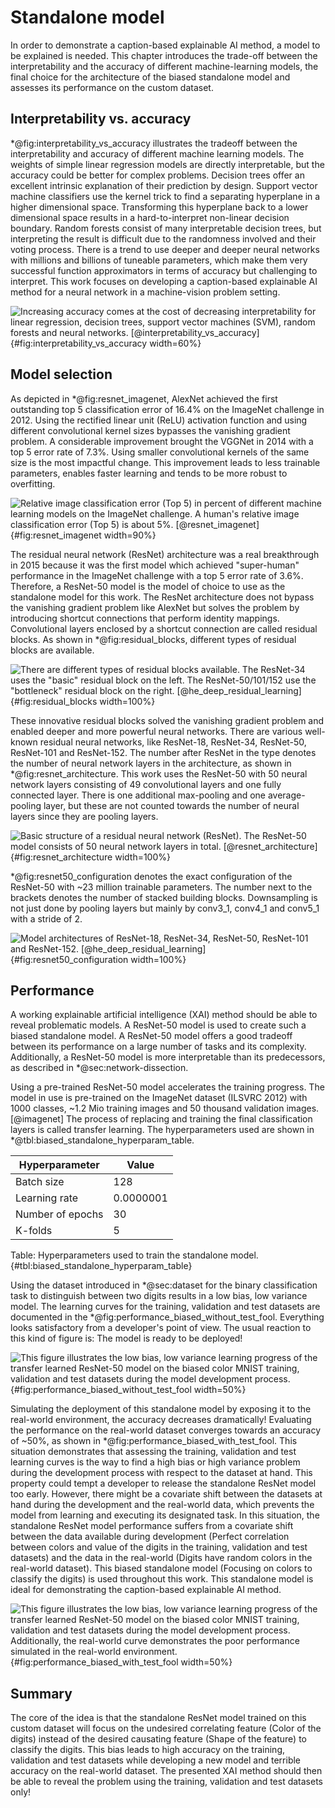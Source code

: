 # Standalone model
<!--
ResNet architecture: https://towardsdatascience.com/understanding-and-visualizing-resnets-442284831be8
ResNet expects input images of size: 224x224
-->
In order to demonstrate a caption-based explainable AI method, a model to be explained is needed. This chapter introduces the trade-off between the interpretability and the accuracy of different machine-learning models, the final choice for the architecture of the biased standalone model and assesses its performance on the custom dataset.

## Interpretability vs. accuracy
<!-- Which models are available to choose from? -->
\*@fig:interpretability_vs_accuracy illustrates the tradeoff between the interpretability and accuracy of different machine learning models. The weights of simple linear regression models are directly interpretable, but the accuracy could be better for complex problems. Decision trees offer an excellent intrinsic explanation of their prediction by design. Support vector machine classifiers use the kernel trick to find a separating hyperplane in a higher dimensional space. Transforming this hyperplane back to a lower dimensional space results in a hard-to-interpret non-linear decision boundary. Random forests consist of many interpretable decision trees, but interpreting the result is difficult due to the randomness involved and their voting process. There is a trend to use deeper and deeper neural networks with millions and billions of tuneable parameters, which make them very successful function approximators in terms of accuracy but challenging to interpret. This work focuses on developing a caption-based explainable AI method for a neural network in a machine-vision problem setting.

![Increasing accuracy comes at the cost of decreasing interpretability for linear regression, decision trees, support vector machines (SVM), random forests and neural networks. [[@interpretability_vs_accuracy]](#references)](source/figures/Model-interpretability-vs-accuracy.png "Model interpretability vs. accuracy."){#fig:interpretability_vs_accuracy width=60%}
 
## Model selection
<!-- Why resnet? How does it work/look like? -->
<!-- ResNet identity mapping: https://medium.com/deepreview/review-of-identity-mappings-in-deep-residual-networks-ad6533452f33
Batch norm: https://towardsdatascience.com/batch-norm-explained-visually-how-it-works-and-why-neural-networks-need-it-b18919692739
-->
As depicted in \*@fig:resnet_imagenet, AlexNet achieved the first outstanding top 5 classification error of 16.4% on the ImageNet challenge in 2012. Using the rectified linear unit (ReLU) activation function and using different convolutional kernel sizes bypasses the vanishing gradient problem. A considerable improvement brought the VGGNet in 2014 with a top 5 error rate of 7.3%. Using smaller convolutional kernels of the same size is the most impactful change. This improvement leads to less trainable parameters, enables faster learning and tends to be more robust to overfitting.

![Relative image classification error (Top 5) in percent of different machine learning models on the ImageNet challenge. A human's relative image classification error (Top 5) is about 5%. [[@resnet_imagenet]](#references)](source/figures/resnet_imagenet.png "Imagenet classification error top 5."){#fig:resnet_imagenet width=90%}

The residual neural network (ResNet) architecture was a real breakthrough in 2015 because it was the first model which achieved "super-human" performance in the ImageNet challenge with a top 5 error rate of 3.6%. Therefore, a ResNet-50 model is the model of choice to use as the standalone model for this work. The ResNet architecture does not bypass the vanishing gradient problem like AlexNet but solves the problem by introducing shortcut connections that perform identity mappings. Convolutional layers enclosed by a shortcut connection are called residual blocks. As shown in \*@fig:residual_blocks, different types of residual blocks are available.

![There are different types of residual blocks available. The ResNet-34 uses the "basic" residual block on the left. The ResNet-50/101/152 use the "bottleneck" residual block on the right. [[@he_deep_residual_learning]](#references)](source/figures/residual_blocks.png "."){#fig:residual_blocks width=100%}

<!-- https://iq.opengenus.org/resnet50-architecture/ -->
These innovative residual blocks solved the vanishing gradient problem and enabled deeper and more powerful neural networks. There are various well-known residual neural networks, like ResNet-18, ResNet-34, ResNet-50, ResNet-101 and ResNet-152. The number after ResNet in the type denotes the number of neural network layers in the architecture, as shown in \*@fig:resnet_architecture. This work uses the ResNet-50 with 50 neural network layers consisting of 49 convolutional layers and one fully connected layer. There is one additional max-pooling and one average-pooling layer, but these are not counted towards the number of neural layers since they are pooling layers.

![Basic structure of a residual neural network (ResNet). The ResNet-50 model consists of 50 neural network layers in total. [[@resnet_architecture]](#references)](source/figures/resnet50_architecture.png "Architecture of a residual neural network (ResNet)."){#fig:resnet_architecture width=100%}

\*@fig:resnet50_configuration denotes the  exact configuration of the ResNet-50 with ~23 million trainable parameters. The number next to the brackets denotes the number of stacked building blocks. Downsampling is not just done by pooling layers but mainly by conv3_1, conv4_1 and conv5_1 with a stride of 2.

![Model architectures of ResNet-18, ResNet-34, ResNet-50, ResNet-101 and ResNet-152. [[@he_deep_residual_learning]](#references)](source/figures/resnet50_configuration.png "."){#fig:resnet50_configuration width=100%}

## Performance
<!-- accuracy on train/validation (good) and test (biased) -->
A working explainable artificial intelligence (XAI) method should be able to reveal problematic models. A ResNet-50 model is used to create such a biased standalone model. A ResNet-50 model offers a good tradeoff between its performance on a large number of tasks and its complexity. Additionally, a ResNet-50 model is more interpretable than its predecessors, as described in \*@sec:network-dissection.

Using a pre-trained ResNet-50 model accelerates the training progress. The model in use is pre-trained on the ImageNet dataset (ILSVRC 2012) with 1000 classes, ~1.2 Mio training images and 50 thousand validation images. [@imagenet] The process of replacing and training the final classification layers is called transfer learning. The hyperparameters used are shown in \*@tbl:biased_standalone_hyperparam_table.

|Hyperparameter     | Value
|-                  | -           
|Batch size         | 128
|Learning rate      | 0.0000001
|Number of epochs   | 30
|K-folds            | 5
Table: Hyperparameters used to train the standalone model. {#tbl:biased_standalone_hyperparam_table}

Using the dataset introduced in \*@sec:dataset for the binary classification task to distinguish between two digits results in a low bias, low variance model. The learning curves for the training, validation and test datasets are documented in the \*@fig:performance_biased_without_test_fool. Everything looks satisfactory from a developer's point of view. The usual reaction to this kind of figure is: The model is ready to be deployed!

![This figure illustrates the low bias, low variance learning progress of the transfer learned ResNet-50 model on the biased color MNIST training, validation and test datasets during the model development process.](source/figures/performance_biased_without_test_fool.png "Training, validation and test learning curves from standalone ResNet-50 on custom MNIST dataset for binary classification."){#fig:performance_biased_without_test_fool width=50%}

Simulating the deployment of this standalone model by exposing it to the real-world environment, the accuracy decreases dramatically! Evaluating the performance on the real-world dataset converges towards an accuracy of ~50%, as shown in \*@fig:performance_biased_with_test_fool. This situation demonstrates that assessing the training, validation and test learning curves is the way to find a high bias or high variance problem during the development process with respect to the dataset at hand. This property could tempt a developer to release the standalone ResNet model too early. However, there might be a covariate shift between the datasets at hand during the development and the real-world data, which prevents the model from learning and executing its designated task. In this situation, the standalone ResNet model performance suffers from a covariate shift between the data available during development (Perfect correlation between colors and value of the digits in the training, validation and test datasets) and the data in the real-world (Digits have random colors in the real-world dataset). This biased standalone model (Focusing on colors to classify the digits) is used throughout this work. This standalone model is ideal for demonstrating the caption-based explainable AI method.

![This figure illustrates the low bias, low variance learning progress of the transfer learned ResNet-50 model on the biased color MNIST training, validation and test datasets during the model development process. Additionally, the real-world curve demonstrates the poor performance simulated in the real-world environment.](source/figures/performance_biased_with_test_fool.png "Training, validation, test and real-world learning curves from standalone ResNet-50 on custom MNIST dataset for binary classification."){#fig:performance_biased_with_test_fool width=50%}

## Summary
The core of the idea is that the standalone ResNet model trained on this custom dataset will focus on the undesired correlating feature (Color of the digits) instead of the desired causating feature (Shape of the feature) to classify the digits. This bias leads to high accuracy on the training, validation and test datasets while developing a new model and terrible accuracy on the real-world dataset. The presented XAI method should then be able to reveal the problem using the training, validation and test datasets only!
